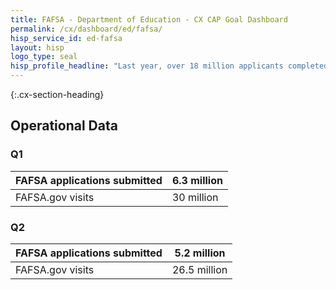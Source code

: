 ```yaml
---
title: FAFSA - Department of Education - CX CAP Goal Dashboard
permalink: /cx/dashboard/ed/fafsa/
hisp_service_id: ed-fafsa
layout: hisp
logo_type: seal
hisp_profile_headline: "Last year, over 18 million applicants completed the Free Application for Federal Student Aid and FSA has over 40 million borrowers in its portfolio."
---
```


{:.cx-section-heading}
## Operational Data

### Q1

| FAFSA applications submitted | 6.3 million |
|------------------------------|-------------|
| FAFSA.gov visits             | 30 million  |


### Q2

| FAFSA applications submitted | 5.2 million  |
|------------------------------|--------------|
| FAFSA.gov visits             | 26.5 million |


